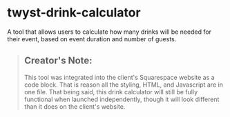 # twyst-drink-calculator
A tool that allows users to calculate how many drinks will be needed for their event, based on event duration and number of guests.

> ## Creator's Note:
> 
> This tool was integrated into the client's Squarespace website as a code block.
> That is reason all the styling, HTML, and Javascript are in one file.
> That being said, this drink calculator will still be fully functional when launched
> independently, though it will look different than it does on the client's website.
